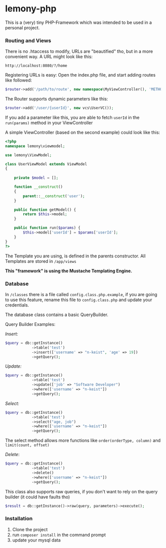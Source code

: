 lemony-php
===
This is a (very) tiny PHP-Framework which was intended to be used in a personal project. 

### Routing and Views
There is no .htaccess to modify, URLs are "beautified" tho, but in a more convenient way. A URL might look like this: 

`http://localhost:8080/?/home`

Registering URLs is easy: Open the index.php file, and start adding routes like followed: 

```php
$router->add('/path/to/route', new namespace\MyViewController(), 'METHOD');
```

The Router supports dynamic parameters like this: 

```php
$router->add('/user/{userId}', new vcs\UserVC());
```

If you add a parameter like this, you are able to fetch `userId` in the `run(params)` method in your ViewController

A simple ViewController (based on the second example) could look like this: 

```php
<?php 
namespace lemony\viewmodel;

use lemony\ViewModel;

class UserViewModel extends ViewModel
{
	
	private $model = [];

	function __construct()
	{
		parent::__construct('user');
	}

	public function getModel() {
		return $this->model;
	}

	public function run($params) {
		$this->model['userId'] = $params['userId'];
	}
}
?>
```

The Template you are using, is defined in the parents constructor. 
All Templates are stored in `/app/views`

**This "framework" is using the Mustache Templating Engine.**

### Database
In `/classes` there is a file called `config.class.php.example`, if you are going to use this feature, rename this file to `config.class.php` and update your credentials.

The database class contains a basic QueryBuilder.

Query Builder Examples: 

_Insert:_

```php
$query = db::getInstance()
			->table('test')
			->insert(['username' => "n-keist", 'age' => 19])
			->getQuery();
```

_Update:_

```php
$query = db::getInstance()
			->table('test')
			->update(['job' => "Software Developer")
			->where(['username' => "n-keist"])
			->getQuery();
```

_Select:_

```php
$query = db::getInstance()
			->table('test')
			->select("age, job")
			->where(['username' => "n-keist"])
			->getQuery();
```
The select method allows more functions like `order(orderType, column)` and `limit(count, offset)`

_Delete_:
```php
$query = db::getInstance()
			->table('test')
			->delete()
			->where(['username' => "n-keist"])
			->getQuery();
```

This class also supports raw queries, if you don't want to rely on the query builder (it could have faults tho) 

```php
$result = db::getInstance()->raw(query, parameters)->execute();
```

### Installation
1. Clone the project
2. run `composer install` in the command prompt
3. update your mysql data